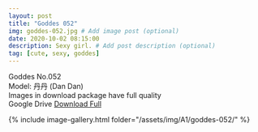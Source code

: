 ```yaml
---
layout: post
title: "Goddes 052"
img: goddes-052.jpg # Add image post (optional)
date: 2020-10-02 08:15:00
description: Sexy girl. # Add post description (optional)
tag: [cute, sexy, goddes]
---
```

Goddes No.052  
Model: 丹丹 (Dan Dan)                   
Images in download package have full quality                    
Google Drive [Download Full](http://gestyy.com/eeMEc9)

{% include image-gallery.html folder="/assets/img/A1/goddes-052/" %}
